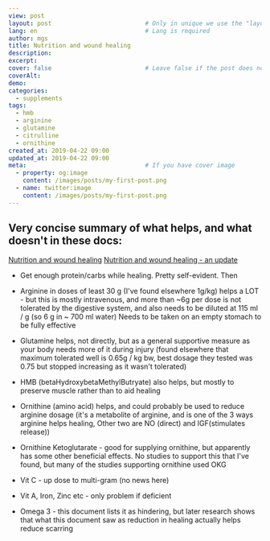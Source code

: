 ```yaml
---
view: post
layout: post                          # Only in unique we use the "layout: post"
lang: en                              # Lang is required
author: mgs
title: Nutrition and wound healing
description: 
excerpt: 
cover: false                          # Leave false if the post does not have cover image, if there is set to true
coverAlt: 
demo: 
categories:
  - supplements
tags: 
  - hmb
  - arginine
  - glutamine
  - citrulline
  - ornithine
created_at: 2019-04-22 09:00
updated_at: 2019-04-22 09:00
meta:                                 # If you have cover image
  - property: og:image
    content: /images/posts/my-first-post.png  
  - name: twitter:image
    content: /images/posts/my-first-post.png 
---
```


## Very concise summary of what helps, and what doesn't in these docs:
[Nutrition and wound healing]("/documents/Nutrition_and_Wound_Healing.7.pdf")
[Nutrition and wound healing - an update]("/documents/Nutrition_and_Wound_Healing__An_Update.9.pdf")
* Get enough protein/carbs while healing. Pretty self-evident. Then

* Arginine in doses of least 30 g (I've found elsewhere 1g/kg) helps a LOT - but this is mostly intravenous, and more than ~6g per dose is not tolerated by the digestive system, and also needs to be diluted at 115 ml / g (so 6 g in ~ 700 ml water)
Needs to be taken on an empty stomach to be fully effective

* Glutamine helps, not directly, but as a general supportive measure as your body needs more of it during injury (found elsewhere that maximum tolerated well is 0.65g / kg bw, best dosage they tested was 0.75 but stopped increasing as it wasn't tolerated)

* HMB (betaHydroxybetaMethylButryate)  also helps, but mostly to preserve muscle rather than to aid healing

* Ornithine (amino acid) helps, and could probably be used to reduce arginine dosage (it's a metabolite of arginine, and is one of the 3 ways arginine helps healing, Other two are NO (direct) and IGF(stimulates release))

* Ornithine Ketoglutarate - good for supplying ornithine, but apparently has some other beneficial effects. No studies to support this that I've found, but many of the studies supporting ornithine used OKG

* Vit C  - up dose to multi-gram (no news here)

* Vit A, Iron, Zinc etc - only problem if deficient

 * Omega 3 - this document lists it as hindering, but later research shows that what this document saw as reduction in healing actually helps reduce scarring